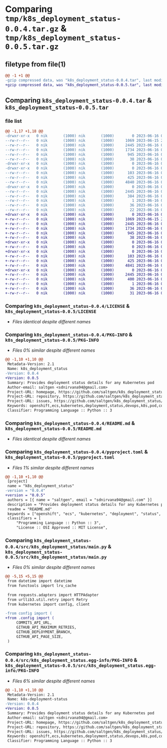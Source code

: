 # Comparing `tmp/k8s_deployment_status-0.0.4.tar.gz` & `tmp/k8s_deployment_status-0.0.5.tar.gz`

## filetype from file(1)

```diff
@@ -1 +1 @@
-gzip compressed data, was "k8s_deployment_status-0.0.4.tar", last modified: Fri Jun 16 08:53:34 2023, max compression
+gzip compressed data, was "k8s_deployment_status-0.0.5.tar", last modified: Fri Jun 16 09:18:08 2023, max compression
```

## Comparing `k8s_deployment_status-0.0.4.tar` & `k8s_deployment_status-0.0.5.tar`

### file list

```diff
@@ -1,17 +1,18 @@
-drwxr-xr-x   0 nik       (1000) nik       (1000)        0 2023-06-16 08:53:34.951713 k8s_deployment_status-0.0.4/
--rw-r--r--   0 nik       (1000) nik       (1000)     1069 2023-06-15 20:30:36.000000 k8s_deployment_status-0.0.4/LICENSE
--rw-r--r--   0 nik       (1000) nik       (1000)     2445 2023-06-16 08:53:34.950713 k8s_deployment_status-0.0.4/PKG-INFO
--rw-r--r--   0 nik       (1000) nik       (1000)     1734 2023-06-16 08:12:59.000000 k8s_deployment_status-0.0.4/README.md
--rw-r--r--   0 nik       (1000) nik       (1000)      945 2023-06-16 08:53:29.000000 k8s_deployment_status-0.0.4/pyproject.toml
--rw-r--r--   0 nik       (1000) nik       (1000)       38 2023-06-16 08:53:34.951713 k8s_deployment_status-0.0.4/setup.cfg
-drwxr-xr-x   0 nik       (1000) nik       (1000)        0 2023-06-16 08:53:34.949713 k8s_deployment_status-0.0.4/src/
-drwxr-xr-x   0 nik       (1000) nik       (1000)        0 2023-06-16 08:53:34.949713 k8s_deployment_status-0.0.4/src/k8s_deployment_status/
--rw-r--r--   0 nik       (1000) nik       (1000)      103 2023-06-16 07:23:32.000000 k8s_deployment_status-0.0.4/src/k8s_deployment_status/__init__.py
--rw-r--r--   0 nik       (1000) nik       (1000)      425 2023-06-16 08:48:37.000000 k8s_deployment_status-0.0.4/src/k8s_deployment_status/config.py
--rw-r--r--   0 nik       (1000) nik       (1000)     4840 2023-06-16 08:50:08.000000 k8s_deployment_status-0.0.4/src/k8s_deployment_status/main.py
-drwxr-xr-x   0 nik       (1000) nik       (1000)        0 2023-06-16 08:53:34.950713 k8s_deployment_status-0.0.4/src/k8s_deployment_status.egg-info/
--rw-r--r--   0 nik       (1000) nik       (1000)     2445 2023-06-16 08:53:34.000000 k8s_deployment_status-0.0.4/src/k8s_deployment_status.egg-info/PKG-INFO
--rw-r--r--   0 nik       (1000) nik       (1000)      384 2023-06-16 08:53:34.000000 k8s_deployment_status-0.0.4/src/k8s_deployment_status.egg-info/SOURCES.txt
--rw-r--r--   0 nik       (1000) nik       (1000)        1 2023-06-16 08:53:34.000000 k8s_deployment_status-0.0.4/src/k8s_deployment_status.egg-info/dependency_links.txt
--rw-r--r--   0 nik       (1000) nik       (1000)       36 2023-06-16 08:53:34.000000 k8s_deployment_status-0.0.4/src/k8s_deployment_status.egg-info/requires.txt
--rw-r--r--   0 nik       (1000) nik       (1000)       22 2023-06-16 08:53:34.000000 k8s_deployment_status-0.0.4/src/k8s_deployment_status.egg-info/top_level.txt
+drwxr-xr-x   0 nik       (1000) nik       (1000)        0 2023-06-16 09:18:08.184943 k8s_deployment_status-0.0.5/
+-rw-r--r--   0 nik       (1000) nik       (1000)     1069 2023-06-15 20:30:36.000000 k8s_deployment_status-0.0.5/LICENSE
+-rw-r--r--   0 nik       (1000) nik       (1000)     2445 2023-06-16 09:18:08.184943 k8s_deployment_status-0.0.5/PKG-INFO
+-rw-r--r--   0 nik       (1000) nik       (1000)     1734 2023-06-16 08:12:59.000000 k8s_deployment_status-0.0.5/README.md
+-rw-r--r--   0 nik       (1000) nik       (1000)      945 2023-06-16 09:17:54.000000 k8s_deployment_status-0.0.5/pyproject.toml
+-rw-r--r--   0 nik       (1000) nik       (1000)       38 2023-06-16 09:18:08.184943 k8s_deployment_status-0.0.5/setup.cfg
+drwxr-xr-x   0 nik       (1000) nik       (1000)        0 2023-06-16 09:18:08.183943 k8s_deployment_status-0.0.5/src/
+-rw-r--r--   0 nik       (1000) nik       (1000)        0 2023-06-16 09:17:28.000000 k8s_deployment_status-0.0.5/src/__init__.py
+drwxr-xr-x   0 nik       (1000) nik       (1000)        0 2023-06-16 09:18:08.183943 k8s_deployment_status-0.0.5/src/k8s_deployment_status/
+-rw-r--r--   0 nik       (1000) nik       (1000)      103 2023-06-16 07:23:32.000000 k8s_deployment_status-0.0.5/src/k8s_deployment_status/__init__.py
+-rw-r--r--   0 nik       (1000) nik       (1000)      425 2023-06-16 08:48:37.000000 k8s_deployment_status-0.0.5/src/k8s_deployment_status/config.py
+-rw-r--r--   0 nik       (1000) nik       (1000)     4841 2023-06-16 09:17:43.000000 k8s_deployment_status-0.0.5/src/k8s_deployment_status/main.py
+drwxr-xr-x   0 nik       (1000) nik       (1000)        0 2023-06-16 09:18:08.184943 k8s_deployment_status-0.0.5/src/k8s_deployment_status.egg-info/
+-rw-r--r--   0 nik       (1000) nik       (1000)     2445 2023-06-16 09:18:08.000000 k8s_deployment_status-0.0.5/src/k8s_deployment_status.egg-info/PKG-INFO
+-rw-r--r--   0 nik       (1000) nik       (1000)      400 2023-06-16 09:18:08.000000 k8s_deployment_status-0.0.5/src/k8s_deployment_status.egg-info/SOURCES.txt
+-rw-r--r--   0 nik       (1000) nik       (1000)        1 2023-06-16 09:18:08.000000 k8s_deployment_status-0.0.5/src/k8s_deployment_status.egg-info/dependency_links.txt
+-rw-r--r--   0 nik       (1000) nik       (1000)       36 2023-06-16 09:18:08.000000 k8s_deployment_status-0.0.5/src/k8s_deployment_status.egg-info/requires.txt
+-rw-r--r--   0 nik       (1000) nik       (1000)       31 2023-06-16 09:18:08.000000 k8s_deployment_status-0.0.5/src/k8s_deployment_status.egg-info/top_level.txt
```

### Comparing `k8s_deployment_status-0.0.4/LICENSE` & `k8s_deployment_status-0.0.5/LICENSE`

 * *Files identical despite different names*

### Comparing `k8s_deployment_status-0.0.4/PKG-INFO` & `k8s_deployment_status-0.0.5/PKG-INFO`

 * *Files 0% similar despite different names*

```diff
@@ -1,10 +1,10 @@
 Metadata-Version: 2.1
 Name: k8s_deployment_status
-Version: 0.0.4
+Version: 0.0.5
 Summary: Provides deployment status details for any Kubernetes pod
 Author-email: saltgen <sdnirvana94@gmail.com>
 Project-URL: homepage, https://github.com/saltgen/k8s_deployment_status
 Project-URL: repository, https://github.com/saltgen/k8s_deployment_status
 Project-URL: issues, https://github.com/saltgen/k8s_deployment_status/issues
 Keywords: openshift,ecs,kubernetes,deployment,status,devops,k8s,pod,container
 Classifier: Programming Language :: Python :: 3
```

### Comparing `k8s_deployment_status-0.0.4/README.md` & `k8s_deployment_status-0.0.5/README.md`

 * *Files identical despite different names*

### Comparing `k8s_deployment_status-0.0.4/pyproject.toml` & `k8s_deployment_status-0.0.5/pyproject.toml`

 * *Files 1% similar despite different names*

```diff
@@ -1,10 +1,10 @@
 [project]
 name = "k8s_deployment_status"
-version = "0.0.4"
+version = "0.0.5"
 authors = [{ name = "saltgen", email = "sdnirvana94@gmail.com" }]
 description = "Provides deployment status details for any Kubernetes pod"
 readme = "README.md"
 keywords = ["openshift", "ecs", "kubernetes", "deployment", "status", "devops", "k8s", "pod", "container"]
 classifiers = [
     "Programming Language :: Python :: 3",
     "License :: OSI Approved :: MIT License",
```

### Comparing `k8s_deployment_status-0.0.4/src/k8s_deployment_status/main.py` & `k8s_deployment_status-0.0.5/src/k8s_deployment_status/main.py`

 * *Files 0% similar despite different names*

```diff
@@ -5,15 +5,15 @@
 from datetime import datetime
 from functools import lru_cache
 
 from requests.adapters import HTTPAdapter
 from urllib3.util.retry import Retry
 from kubernetes import config, client
 
-from config import (
+from .config import (
     COMMITS_API_URL,
     GITHUB_API_MAXIMUM_RETRIES,
     GITHUB_DEPLOYMENT_BRANCH,
     GITHUB_API_PAGE_SIZE,
 )
```

### Comparing `k8s_deployment_status-0.0.4/src/k8s_deployment_status.egg-info/PKG-INFO` & `k8s_deployment_status-0.0.5/src/k8s_deployment_status.egg-info/PKG-INFO`

 * *Files 6% similar despite different names*

```diff
@@ -1,10 +1,10 @@
 Metadata-Version: 2.1
 Name: k8s-deployment-status
-Version: 0.0.4
+Version: 0.0.5
 Summary: Provides deployment status details for any Kubernetes pod
 Author-email: saltgen <sdnirvana94@gmail.com>
 Project-URL: homepage, https://github.com/saltgen/k8s_deployment_status
 Project-URL: repository, https://github.com/saltgen/k8s_deployment_status
 Project-URL: issues, https://github.com/saltgen/k8s_deployment_status/issues
 Keywords: openshift,ecs,kubernetes,deployment,status,devops,k8s,pod,container
 Classifier: Programming Language :: Python :: 3
```

